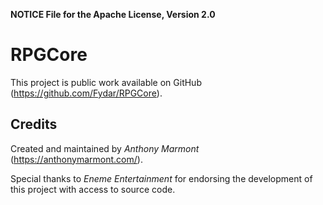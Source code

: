 **NOTICE File for the Apache License, Version 2.0**

# RPGCore

This project is public work available on GitHub (<https://github.com/Fydar/RPGCore>).

## Credits

Created and maintained by *Anthony Marmont* (<https://anthonymarmont.com/>).

Special thanks to *Eneme Entertainment* for endorsing the development of this project with access to source code.
